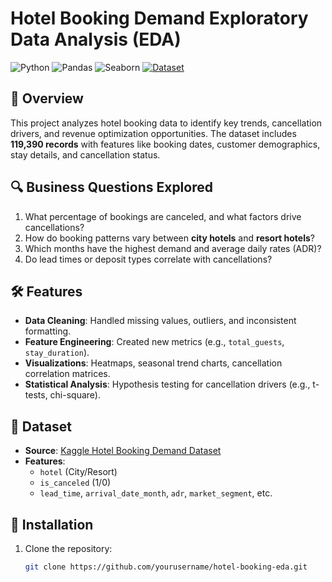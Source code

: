 # Hotel Booking Demand Exploratory Data Analysis (EDA)

![Python](https://img.shields.io/badge/Python-3.9%2B-blue)
![Pandas](https://img.shields.io/badge/Pandas-1.3-red)
![Seaborn](https://img.shields.io/badge/Seaborn-0.11-green)
[![Dataset](https://img.shields.io/badge/Dataset-Kaggle-orange)](https://www.kaggle.com/datasets/example-hotel-bookings)

## 📖 Overview
This project analyzes hotel booking data to identify key trends, cancellation drivers, and revenue optimization opportunities. The dataset includes **119,390 records** with features like booking dates, customer demographics, stay details, and cancellation status.

## 🔍 Business Questions Explored
1. What percentage of bookings are canceled, and what factors drive cancellations?
2. How do booking patterns vary between **city hotels** and **resort hotels**?
3. Which months have the highest demand and average daily rates (ADR)?
4. Do lead times or deposit types correlate with cancellations?

## 🛠️ Features
- **Data Cleaning**: Handled missing values, outliers, and inconsistent formatting.
- **Feature Engineering**: Created new metrics (e.g., `total_guests`, `stay_duration`).
- **Visualizations**: Heatmaps, seasonal trend charts, cancellation correlation matrices.
- **Statistical Analysis**: Hypothesis testing for cancellation drivers (e.g., t-tests, chi-square).

## 📂 Dataset
- **Source**: [Kaggle Hotel Booking Demand Dataset](https://www.kaggle.com/datasets/example-hotel-bookings)
- **Features**:
  - `hotel` (City/Resort)
  - `is_canceled` (1/0)
  - `lead_time`, `arrival_date_month`, `adr`, `market_segment`, etc.

## 🚀 Installation
1. Clone the repository:
   ```bash
   git clone https://github.com/yourusername/hotel-booking-eda.git
